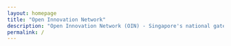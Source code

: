 ```yaml
---
layout: homepage
title: "Open Innovation Network"
description: "Open Innovation Network (OIN) - Singapore's national gateway to open innovation challenges, upcoming activities, latest happenings, and resources."
permalink: /
---
```

<!-- Type your notification here - the notification bar will not appear if this is empty. For other changes, refer to _data/homepage.yml to edit the homepage -->

<!-- NIC Update 
<h6> Lorem ipsum dolor sit amet, consectetur adipiscing elit, sed do eiusmod tempor incididunt. For more information regarding National Innovation Challenges, please visit<br> <a href="https://imda-oin-staging.netlify.app/ongoing-national-innovation-challenges/">https://imda-oin-staging.netlify.app/ongoing-national-innovation-challenges/.</a>  </h6>
-->
